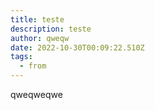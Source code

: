 ```yaml
---
title: teste
description: teste
author: qweqw
date: 2022-10-30T00:09:22.510Z
tags:
  - from
---
```

q﻿weqweqwe